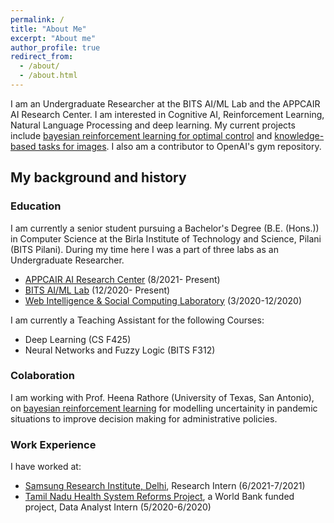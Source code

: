 ```yaml
---
permalink: /
title: "About Me"
excerpt: "About me"
author_profile: true
redirect_from: 
  - /about/
  - /about.html
---
```

I am an Undergraduate Researcher at the BITS AI/ML Lab and the APPCAIR AI Research Center. I am interested in Cognitive AI, Reinforcement Learning, Natural Language Processing and deep learning. My current projects include  <a href="#brl">bayesian reinforcement learning for optimal control</a> and <a href="#rpf">knowledge-based tasks for images</a>. I also am a contributor to OpenAI's gym repository.

## My background and history

### Education
I am currently a senior student pursuing a Bachelor's Degree (B.E. (Hons.)) in Computer Science at the Birla Institute of Technology and Science, Pilani (BITS Pilani). During my time here I was a part of three labs as an Undergraduate Researcher. 

* <a href="https:alfred100p.github.io/portfolio/appcair">APPCAIR AI Research Center</a> (8/2021- Present)
* <a href="https:alfred100p.github.io/portfolio/aiml">BITS AI/ML Lab</a> (12/2020- Present)
* <a href="https:alfred100p.github.io/portfolio/wisoc">Web Intelligence & Social Computing Laboratory</a> (3/2020-12/2020)

I am currently a Teaching Assistant for the following Courses:

* Deep Learning (CS F425)
* Neural Networks and Fuzzy Logic (BITS F312)

### Colaboration
I am working with Prof. Heena Rathore (University of Texas, San Antonio), on <a href="#brl">bayesian reinforcement learning</a> for modelling uncertainity in pandemic situations to improve decision making for administrative policies.

### Work Experience
I have worked at:

* <a href="https:alfred100p.github.io/portfolio/sri">Samsung Research Institute, Delhi</a>, Research Intern (6/2021-7/2021)
* <a href="https:alfred100p.github.io/portfolio/wb">Tamil Nadu Health System Reforms Project</a>, a World Bank funded project, Data Analyst Intern (5/2020-6/2020)


<!---
## My work and research

"Computers are my jetpack to propel me to my goals, Deep Learning is the additional nuclear booster pack."
*-Alfred*
I have published work related to detecting Hate Speech in tweets in Hindi and English.


I use qualitative, quantitative, and computational methods to holistically investigate socio-technical systems of technology and knowledge production. I have a particular focus on decentralized communities and institutions, such as open source software, scientific research, peer production platforms (like Wikipedia), and social media sites. Most of my previous work has focused on [Wikipedia](http://enwp.org/Wikipedia), where I've studied the people and algorithms that produce and maintain an open encyclopedia. I’ve also studied scientific research networks and projects, including the [Long-Term Ecological Research Network](https://lternet.edu/), the [Open Science Grid](https://www.opensciencegrid.org/), and the [Moore-Sloan Data Science Environments](http://msdse.org/). I study topics including newcomer socialization, cooperation and conflict, community governance, specialization and professionalization, information verification and quality control, hackathons and community workshops, the roles of support staff and technicians, bias and discrimination, and diversity and inclusion. I also often focus on how these issues all intersect with and are embedded in the design of software and automated systems.


## My intellectual communities

I’m a disciplinary nomad, integrating disciplines like computer science, information science, social psychology, and organization/management science with fields like philosophy, sociology, anthropology, and history of science and technology. In terms of academic specialties, I spend a lot of my time in the fields of Science and Technology Studies, Computer-Supported Cooperative Work, and new media / internet studies. Methodologically, while I am trained as a qualitative ethnographer, I also rely on other qualitative, quantitative, and computational methods. I often use more statistical forms of analysis to contextualize and further support more qualitative approaches, frequently collaborating with people from other disciplines. I frequently speak at conferences and events, and I also consult with various groups, organizations, and companies about a wide range of topics.

-->
